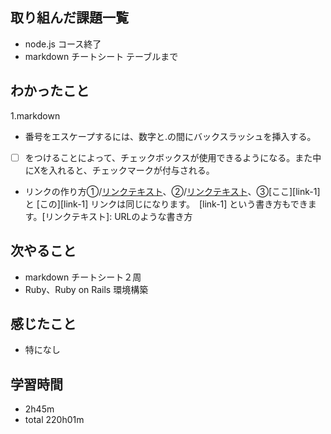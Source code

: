 ## 取り組んだ課題一覧
- node.js コース終了
- markdown チートシート テーブルまで
## わかったこと
1.markdown
- 番号をエスケープするには、数字と.の間にバックスラッシュを挿入する。
- [ ] をつけることによって、チェックボックスが使用できるようになる。また中にXを入れると、チェックマークが付与される。
- リンクの作り方①/[リンクテキスト](URL "タイトル")、②/[リンクテキスト](URL)、③[ここ][link-1] と [この][link-1] リンクは同じになります。　[link-1] という書き方もできます。[リンクテキスト]: URLのような書き方
## 次やること
- markdown チートシート２周
- Ruby、Ruby on Rails 環境構築
## 感じたこと
- 特になし
## 学習時間
- 2h45m
- total 220h01m
